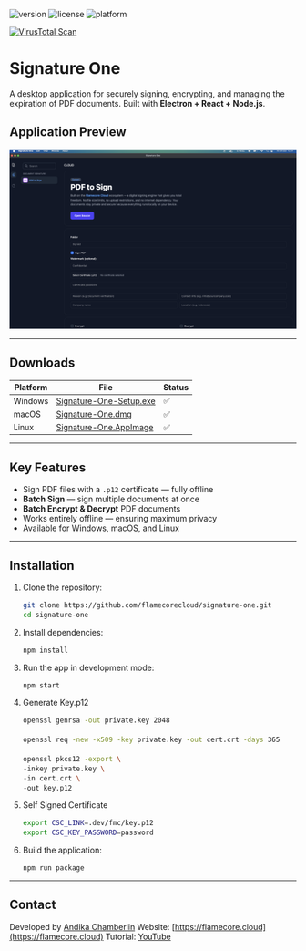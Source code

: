 ![version](https://img.shields.io/badge/version-1.0.0-blue)
![license](https://img.shields.io/badge/license-MIT-green)
![platform](https://img.shields.io/badge/platform-Windows%20|%20macOS%20|%20Linux-lightgrey)

[![VirusTotal Scan](https://img.shields.io/badge/VirusTotal-Checked-brightgreen?logo=virustotal)](https://www.virustotal.com/gui/collection/cbf8800f9f2501d22b606e4dd3429e8b25e372147473bb362fdbdcebc4c764f5/iocs)

# Signature One

A desktop application for securely signing, encrypting, and managing the expiration of PDF documents.
Built with **Electron + React + Node.js**.

## Application Preview

![Screenshot](screenshot.png)

---

## Downloads

| Platform | File                                                                                | Status |
| -------- | ----------------------------------------------------------------------------------- | ------ |
| Windows  | [Signature-One-Setup.exe](https://github.com/flamecorecloud/signature-one/releases) | ✅      |
| macOS    | [Signature-One.dmg](https://github.com/flamecorecloud/signature-one/releases)       | ✅      |
| Linux    | [Signature-One.AppImage](https://github.com/flamecorecloud/signature-one/releases)  | ✅   |

---

## Key Features

* Sign PDF files with a `.p12` certificate — fully offline
* **Batch Sign** — sign multiple documents at once
* **Batch Encrypt & Decrypt** PDF documents
* Works entirely offline — ensuring maximum privacy
* Available for Windows, macOS, and Linux

---

## Installation

1. Clone the repository:

   ```bash
   git clone https://github.com/flamecorecloud/signature-one.git
   cd signature-one
   ```
2. Install dependencies:

   ```bash
   npm install
   ```
3. Run the app in development mode:

   ```bash
   npm start
4. Generate Key.p12
   ```bash
   openssl genrsa -out private.key 2048 

   openssl req -new -x509 -key private.key -out cert.crt -days 365

   openssl pkcs12 -export \
   -inkey private.key \
   -in cert.crt \
   -out key.p12
5. Self Signed Certificate
   ```bash
   export CSC_LINK=.dev/fmc/key.p12
   export CSC_KEY_PASSWORD=password 
6. Build the application:

   ```bash
   npm run package
   ```

---

## Contact

Developed by [Andika Chamberlin](https://andikachamberlin.com)
Website: [https://flamecore.cloud](https://flamecore.cloud)
Tutorial: [YouTube](https://www.youtube.com/watch?v=qrnuoWDYUIg)
